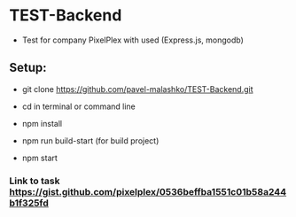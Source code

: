 # TEST-Backend

* Test for company PixelPlex with used (Express.js, mongodb)

## Setup:

- git clone https://github.com/pavel-malashko/TEST-Backend.git

- cd in terminal or  command line

- npm install

- npm run build-start (for build project) 

- npm start

###  Link to task https://gist.github.com/pixelplex/0536beffba1551c01b58a244b1f325fd
